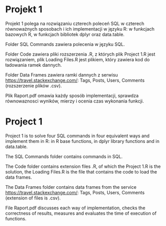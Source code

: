 # Projekt 1
Projekt 1 polega na rozwiązaniu czterech poleceń SQL w czterech równoważnych sposobach i ich implementacji w języku R: w funkcjach bazowych R, w funkcjach bibliotek dplyr oraz data.table. 

Folder SQL Commands zawiera polecenia w języku SQL. 

Folder Code zawiera pliki rozszerzenia .R, z których plik Project 1.R jest rozwiązaniem, plik Loading Files.R jest plikiem, który zawiera kod do ładowania ramek dannych. 

Folder Data Frames zawiera ramki dannych z serwisu https://travel.stackexchange.com/: Tags, Posts, Users, Comments (rozszerzenie plików .csv). 

Plik Raport.pdf omawia każdy sposób implementacji, sprawdza równowaznosci wyników, mierzy i ocenia czas wykonania funkcji.


# Project 1
Project 1 is to solve four SQL commands in four equivalent ways and implement them in R: in R base functions, in dplyr library functions and in data.table.

The SQL Commands folder contains commands in SQL.

The Code folder contains extension files .R, of which the Project 1.R is the solution, the Loading Files.R is the file that contains the code to load the data frames.

The Data Frames folder contains data frames from the service https://travel.stackexchange.com/: Tags, Posts, Users, Comments (extension of files is .csv).

File Raport.pdf discusses each way of implementation, checks the correctness of results, measures and evaluates the time of execution of functions.
